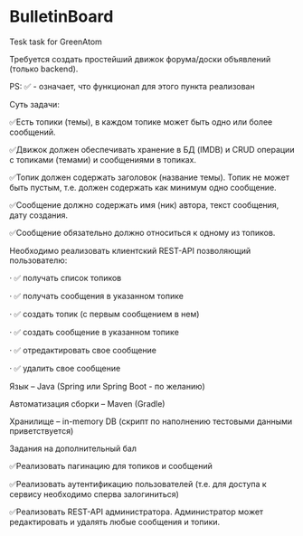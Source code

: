 # BulletinBoard
Tesk task for GreenAtom

Требуется создать простейший движок форума/доски объявлений (только backend). 

PS: ✅ - означает, что функционал для этого пункта реализован

Суть задачи: 

✅Есть топики (темы), в каждом топике может быть одно или более сообщений. 

✅Движок должен обеспечивать хранение в БД (IMDB) и CRUD операции с топиками (темами) и сообщениями в топиках.

✅Топик должен содержать заголовок (название темы). Топик не может быть пустым, т.е. должен содержать как минимум одно сообщение.

✅Сообщение должно содержать имя (ник) автора, текст сообщения, дату создания. 

✅Сообщение обязательно должно относиться к одному из топиков.

Необходимо реализовать клиентский REST-API позволяющий пользователю:

· ✅  получать список топиков

· ✅  получать сообщения в указанном топике

· ✅  создать топик (с первым сообщением в нем)

· ✅  создать сообщение в указанном топике

· ✅  отредактировать свое сообщение

· ✅  удалить свое сообщение

Язык – Java (Spring или Spring Boot - по желанию)

Автоматизация сборки – Maven (Gradle)

Хранилище – in-memory DB (скрипт по наполнению тестовыми данными приветствуется)


Задания на дополнительный бал

✅Реализовать пагинацию для топиков и сообщений

✅Реализовать аутентификацию пользователей (т.е. для доступа к сервису необходимо сперва залогиниться)

✅Реализовать REST-API администратора. Администратор может редактировать и удалять любые сообщения и топики.


